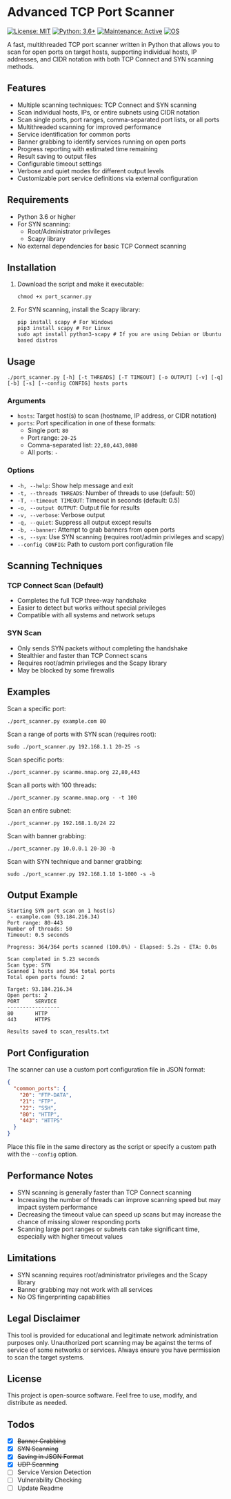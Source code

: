# Advanced TCP Port Scanner
[![License: MIT](https://img.shields.io/badge/License-MIT-cyan.svg)](https://opensource.org/licenses/MIT)
[![Python: 3.6+](https://img.shields.io/badge/Python-3.6+-blueviolet.svg)](https://www.python.org/downloads/)
[![Maintenance: Active](https://img.shields.io/badge/Maintenance-Active-success.svg)](https://github.com/cihaneray/Python-PortScanner)
[![OS](https://img.shields.io/badge/OS-Linux%20%7C%20WindowsOS-orange.svg)]()

A fast, multithreaded TCP port scanner written in Python that allows you to scan for open ports on target hosts, supporting individual hosts, IP addresses, and CIDR notation with both TCP Connect and SYN scanning methods.

## Features

- Multiple scanning techniques: TCP Connect and SYN scanning
- Scan individual hosts, IPs, or entire subnets using CIDR notation
- Scan single ports, port ranges, comma-separated port lists, or all ports
- Multithreaded scanning for improved performance
- Service identification for common ports
- Banner grabbing to identify services running on open ports
- Progress reporting with estimated time remaining
- Result saving to output files
- Configurable timeout settings
- Verbose and quiet modes for different output levels
- Customizable port service definitions via external configuration

## Requirements

- Python 3.6 or higher
- For SYN scanning:
  - Root/Administrator privileges
  - Scapy library
- No external dependencies for basic TCP Connect scanning

## Installation

1. Download the script and make it executable:
   ```shell
   chmod +x port_scanner.py
   ```

2. For SYN scanning, install the Scapy library:
   ```shell
   pip install scapy # For Windows
   pip3 install scapy # For Linux
   sudo apt install python3-scapy # If you are using Debian or Ubuntu based distros
   ```

## Usage

```
./port_scanner.py [-h] [-t THREADS] [-T TIMEOUT] [-o OUTPUT] [-v] [-q] [-b] [-s] [--config CONFIG] hosts ports
```

### Arguments

- `hosts`: Target host(s) to scan (hostname, IP address, or CIDR notation)
- `ports`: Port specification in one of these formats:
  - Single port: `80`
  - Port range: `20-25`
  - Comma-separated list: `22,80,443,8080`
  - All ports: `-`

### Options

- `-h, --help`: Show help message and exit
- `-t, --threads THREADS`: Number of threads to use (default: 50)
- `-T, --timeout TIMEOUT`: Timeout in seconds (default: 0.5)
- `-o, --output OUTPUT`: Output file for results
- `-v, --verbose`: Verbose output
- `-q, --quiet`: Suppress all output except results
- `-b, --banner`: Attempt to grab banners from open ports
- `-s, --syn`: Use SYN scanning (requires root/admin privileges and scapy)
- `--config CONFIG`: Path to custom port configuration file

## Scanning Techniques

### TCP Connect Scan (Default)
- Completes the full TCP three-way handshake
- Easier to detect but works without special privileges
- Compatible with all systems and network setups

### SYN Scan
- Only sends SYN packets without completing the handshake
- Stealthier and faster than TCP Connect scans
- Requires root/admin privileges and the Scapy library
- May be blocked by some firewalls

## Examples

Scan a specific port:
```shell
./port_scanner.py example.com 80
```

Scan a range of ports with SYN scan (requires root):
```shell
sudo ./port_scanner.py 192.168.1.1 20-25 -s
```

Scan specific ports:
```shell
./port_scanner.py scanme.nmap.org 22,80,443
```

Scan all ports with 100 threads:
```shell
./port_scanner.py scanme.nmap.org - -t 100
```

Scan an entire subnet:
```shell
./port_scanner.py 192.168.1.0/24 22
```

Scan with banner grabbing:
```shell
./port_scanner.py 10.0.0.1 20-30 -b
```

Scan with SYN technique and banner grabbing:
```shell
sudo ./port_scanner.py 192.168.1.10 1-1000 -s -b
```

## Output Example

```
Starting SYN port scan on 1 host(s)
 - example.com (93.184.216.34)
Port range: 80-443
Number of threads: 50
Timeout: 0.5 seconds

Progress: 364/364 ports scanned (100.0%) - Elapsed: 5.2s - ETA: 0.0s

Scan completed in 5.23 seconds
Scan type: SYN
Scanned 1 hosts and 364 total ports
Total open ports found: 2

Target: 93.184.216.34
Open ports: 2
PORT     SERVICE
-----------------
80       HTTP
443      HTTPS

Results saved to scan_results.txt
```

## Port Configuration

The scanner can use a custom port configuration file in JSON format:

```json
{
  "common_ports": {
    "20": "FTP-DATA",
    "21": "FTP",
    "22": "SSH",
    "80": "HTTP",
    "443": "HTTPS"
  }
}
```

Place this file in the same directory as the script or specify a custom path with the `--config` option.

## Performance Notes

- SYN scanning is generally faster than TCP Connect scanning
- Increasing the number of threads can improve scanning speed but may impact system performance
- Decreasing the timeout value can speed up scans but may increase the chance of missing slower responding ports
- Scanning large port ranges or subnets can take significant time, especially with higher timeout values

## Limitations

- SYN scanning requires root/administrator privileges and the Scapy library
- Banner grabbing may not work with all services
- No OS fingerprinting capabilities

## Legal Disclaimer

This tool is provided for educational and legitimate network administration purposes only. Unauthorized port scanning may be against the terms of service of some networks or services. Always ensure you have permission to scan the target systems.

## License

This project is open-source software. Feel free to use, modify, and distribute as needed.

## Todos

- [X] ~~Banner Grabbing~~
- [X] ~~SYN Scanning~~
- [X] ~~Saving in JSON Format~~
- [X] ~~UDP Scanning~~
- [ ] Service Version Detection
- [ ] Vulnerability Checking
- [ ] Update Readme
